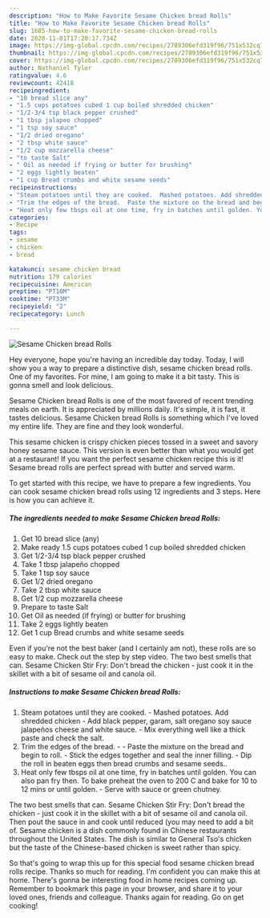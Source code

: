 ```yaml
---
description: "How to Make Favorite Sesame Chicken bread Rolls"
title: "How to Make Favorite Sesame Chicken bread Rolls"
slug: 1685-how-to-make-favorite-sesame-chicken-bread-rolls
date: 2020-11-01T17:20:17.734Z
image: https://img-global.cpcdn.com/recipes/2789306efd319f96/751x532cq70/sesame-chicken-bread-rolls-recipe-main-photo.jpg
thumbnail: https://img-global.cpcdn.com/recipes/2789306efd319f96/751x532cq70/sesame-chicken-bread-rolls-recipe-main-photo.jpg
cover: https://img-global.cpcdn.com/recipes/2789306efd319f96/751x532cq70/sesame-chicken-bread-rolls-recipe-main-photo.jpg
author: Nathaniel Tyler
ratingvalue: 4.6
reviewcount: 42418
recipeingredient:
- "10 bread slice any"
- "1.5 cups potatoes cubed 1 cup boiled shredded chicken"
- "1/2-3/4 tsp black pepper crushed"
- "1 tbsp jalapeo chopped"
- "1 tsp soy sauce"
- "1/2 dried oregano"
- "2 tbsp white sauce"
- "1/2 cup mozzarella cheese"
- "to taste Salt"
- " Oil as needed if frying or butter for brushing"
- "2 eggs lightly beaten"
- "1 cup Bread crumbs and white sesame seeds"
recipeinstructions:
- "Steam potatoes until they are cooked.  Mashed potatoes. Add shredded chicken Add black pepper, garam, salt oregano soy sauce jalapeños cheese and white sauce. Mix everything well like a thick paste and check the salt."
- "Trim the edges of the bread.  Paste the mixture on the bread and begin to roll. Stick the edges together and seal the inner filling. Dip the roll in beaten eggs then bread crumbs and sesame seeds.."
- "Heat only few tbsps oil at one time, fry in batches until golden. You can also pan fry then. To bake preheat the oven to 200 C and bake for 10 to 12 mins or until golden. Serve with sauce or green chutney."
categories:
- Recipe
tags:
- sesame
- chicken
- bread

katakunci: sesame chicken bread 
nutrition: 179 calories
recipecuisine: American
preptime: "PT10M"
cooktime: "PT33M"
recipeyield: "2"
recipecategory: Lunch

---
```



![Sesame Chicken bread Rolls](https://img-global.cpcdn.com/recipes/2789306efd319f96/751x532cq70/sesame-chicken-bread-rolls-recipe-main-photo.jpg)

Hey everyone, hope you're having an incredible day today. Today, I will show you a way to prepare a distinctive dish, sesame chicken bread rolls. One of my favorites. For mine, I am going to make it a bit tasty. This is gonna smell and look delicious.

Sesame Chicken bread Rolls is one of the most favored of recent trending meals on earth. It is appreciated by millions daily. It's simple, it is fast, it tastes delicious. Sesame Chicken bread Rolls is something which I've loved my entire life. They are fine and they look wonderful.

This sesame chicken is crispy chicken pieces tossed in a sweet and savory honey sesame sauce. This version is even better than what you would get at a restaurant! If you want the perfect sesame chicken recipe this is it! Sesame bread rolls are perfect spread with butter and served warm.


To get started with this recipe, we have to prepare a few ingredients. You can cook sesame chicken bread rolls using 12 ingredients and 3 steps. Here is how you can achieve it.

<!--inarticleads1-->

##### The ingredients needed to make Sesame Chicken bread Rolls:

1. Get 10 bread slice (any)
1. Make ready 1.5 cups potatoes cubed 1 cup boiled shredded chicken
1. Get 1/2-3/4 tsp black pepper crushed
1. Take 1 tbsp jalapeño chopped
1. Take 1 tsp soy sauce
1. Get 1/2 dried oregano
1. Take 2 tbsp white sauce
1. Get 1/2 cup mozzarella cheese
1. Prepare to taste Salt
1. Get  Oil as needed (if frying) or butter for brushing
1. Take 2 eggs lightly beaten
1. Get 1 cup Bread crumbs and white sesame seeds


Even if you&#39;re not the best baker (and I certainly am not), these rolls are so easy to make. Check out the step by step video. The two best smells that can. Sesame Chicken Stir Fry: Don&#39;t bread the chicken - just cook it in the skillet with a bit of sesame oil and canola oil. 

<!--inarticleads2-->

##### Instructions to make Sesame Chicken bread Rolls:

1. Steam potatoes until they are cooked.  - Mashed potatoes. Add shredded chicken - Add black pepper, garam, salt oregano soy sauce jalapeños cheese and white sauce. - Mix everything well like a thick paste and check the salt.
1. Trim the edges of the bread. -  - Paste the mixture on the bread and begin to roll. - Stick the edges together and seal the inner filling. - Dip the roll in beaten eggs then bread crumbs and sesame seeds..
1. Heat only few tbsps oil at one time, fry in batches until golden. You can also pan fry then. To bake preheat the oven to 200 C and bake for 10 to 12 mins or until golden. - Serve with sauce or green chutney.


The two best smells that can. Sesame Chicken Stir Fry: Don&#39;t bread the chicken - just cook it in the skillet with a bit of sesame oil and canola oil. Then pout the sauce in and cook until reduced (you may need to add a bit of. Sesame chicken is a dish commonly found in Chinese restaurants throughout the United States. The dish is similar to General Tso&#39;s chicken but the taste of the Chinese-based chicken is sweet rather than spicy. 

So that's going to wrap this up for this special food sesame chicken bread rolls recipe. Thanks so much for reading. I'm confident you can make this at home. There's gonna be interesting food in home recipes coming up. Remember to bookmark this page in your browser, and share it to your loved ones, friends and colleague. Thanks again for reading. Go on get cooking!
